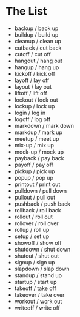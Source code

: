 # The List

* backup / back up
* buildup / build up
* cleanup / clean up
* cutback / cut back
* cutoff / cut off
* hangout / hang out
* hangup / hang up
* kickoff / kick off
* layoff / lay off
* layout / lay out
* liftoff / lift off
* lockout / lock out
* lockup / lock up
* login / log in
* logoff / log off
* markdown / mark down
* markdup / mark up
* meetup / meet up
* mix-up / mix up
* mock-up / mock up
* payback / pay back
* payoff / pay off
* pickup / pick up
* popup / pop up
* printout / print out
* pulldown / pull down
* pullout / pull out
* pushback / push back
* rollback / roll back
* rollout / roll out
* rollover / roll over
* rollup / roll up
* setup / set up
* showoff / show off
* shutdown / shut down
* shutout / shut out
* signup / sign up
* slapdown / slap down
* standup / stand up
* startup / start up
* takeoff / take off
* takeover / take over
* workout / work out
* writeoff / write off
